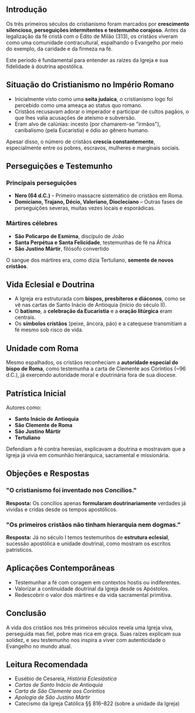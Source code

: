 ## Introdução

Os três primeiros séculos do cristianismo foram marcados por **crescimento silencioso, perseguições intermitentes e testemunho corajoso**. Antes da legalização da fé cristã com o Édito de Milão (313), os cristãos viveram como uma comunidade contracultural, espalhando o Evangelho por meio do exemplo, da caridade e da firmeza na fé.

Este período é fundamental para entender as raízes da Igreja e sua fidelidade à doutrina apostólica.

## Situação do Cristianismo no Império Romano

- Inicialmente visto como uma **seita judaica**, o cristianismo logo foi percebido como uma ameaça ao status quo romano.
- Cristãos recusavam adorar o imperador e participar de cultos pagãos, o que lhes valia acusações de ateísmo e subversão.
- Eram alvo de calúnias: incesto (por chamarem-se "irmãos"), canibalismo (pela Eucaristia) e ódio ao gênero humano.

Apesar disso, o número de cristãos **crescia constantemente**, especialmente entre os pobres, escravos, mulheres e marginais sociais.

## Perseguições e Testemunho

### Principais perseguições

- **Nero (64 d.C.)** – Primeiro massacre sistemático de cristãos em Roma.
- **Domiciano, Trajano, Décio, Valeriano, Diocleciano** – Outras fases de perseguições severas, muitas vezes locais e esporádicas.

### Mártires célebres

- **São Policarpo de Esmirna**, discípulo de João
- **Santa Perpétua e Santa Felicidade**, testemunhas de fé na África
- **São Justino Mártir**, filósofo convertido

O sangue dos mártires era, como dizia Tertuliano, **semente de novos cristãos**.

## Vida Eclesial e Doutrina

- A Igreja era estruturada com **bispos, presbíteros e diáconos**, como se vê nas cartas de Santo Inácio de Antioquia (início do século II).
- O **batismo**, a **celebração da Eucaristia** e a **oração litúrgica** eram centrais.
- Os **símbolos cristãos** (peixe, âncora, pão) e a catequese transmitiam a fé mesmo sob risco de vida.

## Unidade com Roma

Mesmo espalhados, os cristãos reconheciam a **autoridade especial do bispo de Roma**, como testemunha a carta de Clemente aos Coríntios (~96 d.C.), já exercendo autoridade moral e doutrinária fora de sua diocese.

## Patrística Inicial

Autores como:

- **Santo Inácio de Antioquia**
- **São Clemente de Roma**
- **São Justino Mártir**
- **Tertuliano**

Defendiam a fé contra heresias, explicavam a doutrina e mostravam que a Igreja já vivia em comunhão hierárquica, sacramental e missionária.

## Objeções e Respostas

### "O cristianismo foi inventado nos Concílios."

**Resposta:** Os concílios apenas **formularam doutrinariamente** verdades já vividas e cridas desde os tempos apostólicos.

### "Os primeiros cristãos não tinham hierarquia nem dogmas."

**Resposta:** Já no século I temos testemunhos de **estrutura eclesial**, sucessão apostólica e unidade doutrinal, como mostram os escritos patrísticos.

## Aplicações Contemporâneas

- Testemunhar a fé com coragem em contextos hostis ou indiferentes.
- Valorizar a continuidade doutrinal da Igreja desde os Apóstolos.
- Redescobrir o valor dos mártires e da vida sacramental primitiva.

## Conclusão

A vida dos cristãos nos três primeiros séculos revela uma Igreja viva, perseguida mas fiel, pobre mas rica em graça. Suas raízes explicam sua solidez, e seu testemunho nos inspira a viver com autenticidade o Evangelho no mundo atual.

## Leitura Recomendada

- Eusébio de Cesareia, _História Eclesiástica_
- _Cartas de Santo Inácio de Antioquia_
- _Carta de São Clemente aos Coríntios_
- _Apologia de São Justino Mártir_
- Catecismo da Igreja Católica §§ 816–822 (sobre a unidade da Igreja)
